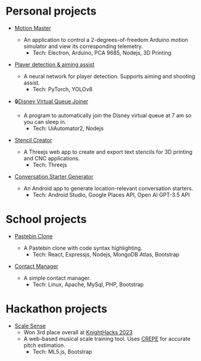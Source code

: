 # Personal projects

- [Motion Master](https://github.com/colemaring/Motion-Master)
    - An application to control a 2-degrees-of-freedom Arduino motion simulator and view its corresponding telemetry.<br>
        - Tech: Electron, Arduino, PCA 9685, Nodejs, 3D Printing<br>

- [Player detection & aiming assist](https://github.com/colemaring/computer-vision-project)
    - A neural network for player detection. Supports aiming and shooting assist.<br>
        - Tech: PyTorch, YOLOv8<br> 

- 🔒[Disney Virtual Queue Joiner]()
    - A program to automatically join the Disney virtual queue at 7 am so you can sleep in.<br>
        - Tech: UiAutomator2, Nodejs<br> 

- [Stencil Creator](https://github.com/colemaring/Stencil-Creator)
    - A Threejs web app to create and export text stencils for 3D printing and CNC applications.<br>
        - Tech: Threejs<br>
        
- [Conversation Starter Generator](https://github.com/colemaring/ConvoAI)
    - An Android app to generate location-relevant conversation starters.<br>
        - Tech: Android Studio, Google Places API, Open AI GPT-3.5 API<br>

# School projects

- [Pastebin Clone](https://github.com/colemaring/MERN-txtdump)
    - A Pastebin clone with code syntax highlighting.<br>
        - Tech: React, Expressjs, Nodejs, MongoDB Atlas, Bootstrap<br>

- [Contact Manager](https://github.com/colemaring/LAMP-Contact-Manager)
    - A simple contact manager.<br>
        - Tech: Linux, Apache, MySql, PHP, Bootstrap<br>

# Hackathon projects

- [Scale Sense](https://github.com/colemaring/Scale-Sense)
    - Won 3rd place overall at [KnightHacks 2023](https://devpost.com/software/scale-sense?ref_content=user-portfolio&ref_feature=in_progress)<br>
    - A web-based musical scale training tool. Uses [CREPE](https://github.com/marl/crepe) for accurate pitch estimation.<br>
        - Tech: ML5.js, Bootstrap<br>
